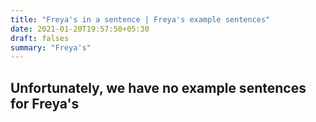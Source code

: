 ```yaml
---
title: "Freya's in a sentence | Freya's example sentences"
date: 2021-01-20T19:57:50+05:30
draft: falses
summary: "Freya's"
---
```

## Unfortunately, we have no example sentences for Freya's                 
